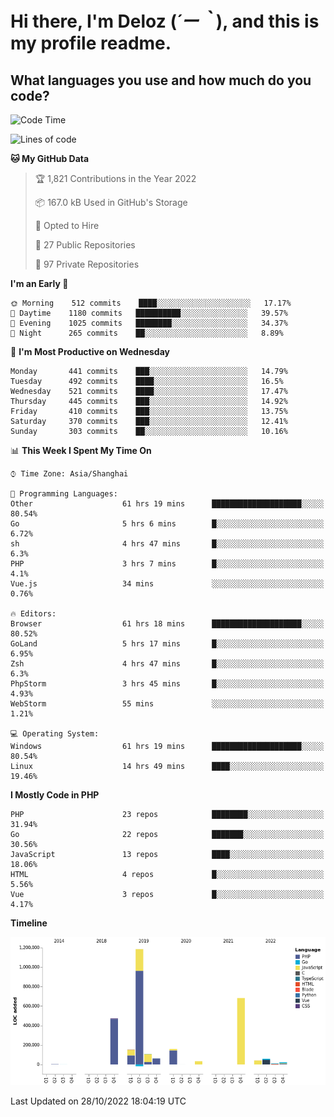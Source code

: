 # **Hi there, I'm Deloz (*´ー｀*), and this is my profile readme.**
<!--  [![Profile views](https://gpvc.arturio.dev/dank-del)](https://github.com/dank-del) -->
## **What languages you use and how much do you code?**

<!--START_SECTION:waka-->
![Code Time](http://img.shields.io/badge/Code%20Time-161%20hrs%2052%20mins-blue)

![Lines of code](https://img.shields.io/badge/From%20Hello%20World%20I%27ve%20Written-3%20Million%20lines%20of%20code-blue)

**🐱 My GitHub Data** 

> 🏆 1,821 Contributions in the Year 2022
 > 
> 📦 167.0 kB Used in GitHub's Storage 
 > 
> 💼 Opted to Hire
 > 
> 📜 27 Public Repositories 
 > 
> 🔑 97 Private Repositories  
 > 
**I'm an Early 🐤** 

```text
🌞 Morning    512 commits    ████░░░░░░░░░░░░░░░░░░░░░   17.17% 
🌆 Daytime    1180 commits   ██████████░░░░░░░░░░░░░░░   39.57% 
🌃 Evening    1025 commits   ████████░░░░░░░░░░░░░░░░░   34.37% 
🌙 Night      265 commits    ██░░░░░░░░░░░░░░░░░░░░░░░   8.89%

```
📅 **I'm Most Productive on Wednesday** 

```text
Monday       441 commits    ███░░░░░░░░░░░░░░░░░░░░░░   14.79% 
Tuesday      492 commits    ████░░░░░░░░░░░░░░░░░░░░░   16.5% 
Wednesday    521 commits    ████░░░░░░░░░░░░░░░░░░░░░   17.47% 
Thursday     445 commits    ███░░░░░░░░░░░░░░░░░░░░░░   14.92% 
Friday       410 commits    ███░░░░░░░░░░░░░░░░░░░░░░   13.75% 
Saturday     370 commits    ███░░░░░░░░░░░░░░░░░░░░░░   12.41% 
Sunday       303 commits    ██░░░░░░░░░░░░░░░░░░░░░░░   10.16%

```


📊 **This Week I Spent My Time On** 

```text
⌚︎ Time Zone: Asia/Shanghai

💬 Programming Languages: 
Other                    61 hrs 19 mins      ████████████████████░░░░░   80.54% 
Go                       5 hrs 6 mins        █░░░░░░░░░░░░░░░░░░░░░░░░   6.72% 
sh                       4 hrs 47 mins       █░░░░░░░░░░░░░░░░░░░░░░░░   6.3% 
PHP                      3 hrs 7 mins        █░░░░░░░░░░░░░░░░░░░░░░░░   4.1% 
Vue.js                   34 mins             ░░░░░░░░░░░░░░░░░░░░░░░░░   0.76%

🔥 Editors: 
Browser                  61 hrs 18 mins      ████████████████████░░░░░   80.52% 
GoLand                   5 hrs 17 mins       █░░░░░░░░░░░░░░░░░░░░░░░░   6.95% 
Zsh                      4 hrs 47 mins       █░░░░░░░░░░░░░░░░░░░░░░░░   6.3% 
PhpStorm                 3 hrs 45 mins       █░░░░░░░░░░░░░░░░░░░░░░░░   4.93% 
WebStorm                 55 mins             ░░░░░░░░░░░░░░░░░░░░░░░░░   1.21%

💻 Operating System: 
Windows                  61 hrs 19 mins      ████████████████████░░░░░   80.54% 
Linux                    14 hrs 49 mins      ████░░░░░░░░░░░░░░░░░░░░░   19.46%

```

**I Mostly Code in PHP** 

```text
PHP                      23 repos            ████████░░░░░░░░░░░░░░░░░   31.94% 
Go                       22 repos            ███████░░░░░░░░░░░░░░░░░░   30.56% 
JavaScript               13 repos            ████░░░░░░░░░░░░░░░░░░░░░   18.06% 
HTML                     4 repos             █░░░░░░░░░░░░░░░░░░░░░░░░   5.56% 
Vue                      3 repos             █░░░░░░░░░░░░░░░░░░░░░░░░   4.17%

```


**Timeline**

![Chart not found](https://raw.githubusercontent.com/deloz/deloz/main/charts/bar_graph.png) 


 Last Updated on 28/10/2022 18:04:19 UTC
<!--END_SECTION:waka-->
